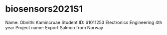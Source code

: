 # biosensors2021S1
Name: Obnithi Kamincruae 
Student ID: 61011253
Electronics Engineering 4th year
Project name: Export Salmon from Norway 
